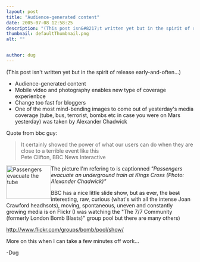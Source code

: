```yaml
---
layout: post
title: "Audience-generated content"
date: 2005-07-08 12:58:25
description: "(This post isn&#8217;t written yet but in the spirit of release early-and-often&#8230;) &#8212;> Audience-generated content Mobile video and photography enables new type of coverage experienbce Change too fast for bloggers One of the most mind-bending images to come out of&#8230;"
thumbnail: defaultThumbnail.png
alt: ""


author: dug
---
```


<p>(This post isn't written yet but in the spirit of release early-and-often...)</p>

<!-- 
<a href="http://www.donkeyontheedge.com/i/alexander_chadwick.jpg"><img alt="alexander_chadwick.jpg" src="http://www.donkeyontheedge.com/i/alexander_chadwick-thumb.jpg" width="120" height="69" /></a>
-->

<ul>
<li>Audience-generated content</li>
<li>Mobile video and photography enables new type of coverage experienbce</li>
<li>Change too fast for bloggers</li>
<li>One of the most mind-bending images to come out of yesterday's media coverage (tube, bus, terrorist, bombs etc in case you were on Mars yesterday) was taken by Alexander Chadwick</li>
</ul>

<p>Quote from bbc guy:</p>

<blockquote><p>It certainly showed the power of what our users can do when they are close to a terrible event like this<br />
Pete Clifton, <span class="caps">BBC</span> News Interactive</p></blockquote>

<p><a href="http://www.donkeyontheedge.com/i/alex_chad2.jpg"><img src="http://www.donkeyontheedge.com/i/alex_chad2-thumb.jpg" alt="Passengers evacuate the tube" height="90" width="120" class="left" style="float:left" /></a></p>

<p>The picture I'm refering to is captionned <em>"Passengers evacuate an underground train at Kings Cross (Photo: Alexander Chadwick)"</em></p>

<p><span class="caps">BBC </span>has a nice little slide show, but as ever, the <s>best</s> interesting, raw, curious (what's with all the intense Joan Crawford headhsots), moving, spontaneous, uneven and constantly growing media is on Flickr (I was watching the "The 7/7 Community (formerly London Bomb Blasts)" group pool but there are many others)</p>

<p><a href="http://www.flickr.com/groups/bomb/pool/show/">http://www.flickr.com/groups/bomb/pool/show/</a></p>

<p>More on this when I can take a few minutes off work...</p>

<p>-Dug</p>
